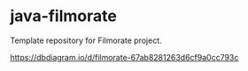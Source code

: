 # java-filmorate
Template repository for Filmorate project.

https://dbdiagram.io/d/filmorate-67ab8281263d6cf9a0cc793c